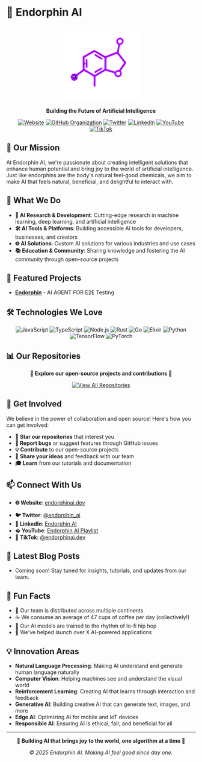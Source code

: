# 🧠 Endorphin AI

<div align="center">
  <img src="https://raw.githubusercontent.com/endorphin-ai/.github/develop/profile/images/endorphin-ai-logo-no-bg.png" alt="Endorphin AI Logo" width="200"/>
  
  **Building the Future of Artificial Intelligence**
  
  [![Website](https://img.shields.io/badge/Website-endorphinai.dev-blue?style=for-the-badge&logo=internet-explorer)](https://endorphinai.dev/)
  [![GitHub Organization](https://img.shields.io/badge/GitHub-endorphinai-181717?style=for-the-badge&logo=github)](https://github.com/endorphin-ai)
  [![Twitter](https://img.shields.io/badge/Twitter-@endorphinai-1DA1F2?style=for-the-badge&logo=twitter)](https://x.com/endorphin_ai)
  [![LinkedIn](https://img.shields.io/badge/LinkedIn-endorphinai-0077B5?style=for-the-badge&logo=linkedin)](https://www.linkedin.com/company/endorphin-ai/about/)
  [![YouTube](https://img.shields.io/badge/YouTube-endorphinai-FF0000?style=for-the-badge&logo=youtube&logoColor=white)](https://www.youtube.com/playlist?list=PLSvOJ0JVxcJEMpE1MvjUO75DObiS5xejr)
  [![TikTok](https://img.shields.io/badge/TikTok-@endorphinai.dev-000000?style=for-the-badge&logo=tiktok&logoColor=white)](https://www.tiktok.com/@endorphinai.dev)
</div>

## 🎯 Our Mission

At Endorphin AI, we're passionate about creating intelligent solutions that enhance human potential and bring joy to the world of artificial intelligence. Just like endorphins are the body's natural feel-good chemicals, we aim to make AI that feels natural, beneficial, and delightful to interact with.

## 🚀 What We Do

-   **🤖 AI Research & Development**: Cutting-edge research in machine learning, deep learning, and artificial intelligence
-   **🛠️ AI Tools & Platforms**: Building accessible AI tools for developers, businesses, and creators
-   **🌐 AI Solutions**: Custom AI solutions for various industries and use cases
-   **📚 Education & Community**: Sharing knowledge and fostering the AI community through open-source projects

## 🌟 Featured Projects

<!-- Add your key projects here -->

-   **[Endorphin](https://github.com/endorphin-ai/endorphin-ai)** - AI AGENT FOR E2E Testing
<!-- -   **[Project Name 2](https://github.com/endorphinai/project2)** - Brief description of what this project does
-   **[Project Name 3](https://github.com/endorphinai/project3)** - Brief description of what this project does -->

## 🛠️ Technologies We Love

<div align="center">
 
  <img src="https://img.shields.io/badge/JavaScript-F7DF1E?style=for-the-badge&logo=javascript&logoColor=black" alt="JavaScript"/>
  <img src="https://img.shields.io/badge/TypeScript-007ACC?style=for-the-badge&logo=typescript&logoColor=white" alt="TypeScript"/>
  <img src="https://img.shields.io/badge/Node.js-43853D?style=for-the-badge&logo=node.js&logoColor=white" alt="Node.js"/>
  <img src="https://img.shields.io/badge/Rust-000000?style=for-the-badge&logo=rust&logoColor=white" alt="Rust"/>
  <img src="https://img.shields.io/badge/Go-00ADD8?style=for-the-badge&logo=go&logoColor=white" alt="Go"/>
  <img src="https://img.shields.io/badge/Elixir-4B275F?style=for-the-badge&logo=elixir&logoColor=white" alt="Elixir"/>
   <img src="https://img.shields.io/badge/Python-3776AB?style=for-the-badge&logo=python&logoColor=white" alt="Python"/>
  <img src="https://img.shields.io/badge/TensorFlow-FF6F00?style=for-the-badge&logo=tensorflow&logoColor=white" alt="TensorFlow"/>
  <img src="https://img.shields.io/badge/PyTorch-EE4C2C?style=for-the-badge&logo=pytorch&logoColor=white" alt="PyTorch"/>
  
</div>

## 📊 Our Repositories

<div align="center">
  <p>
    <strong>🌟 Explore our open-source projects and contributions 🌟</strong>
  </p>
  <p>
    <a href="https://github.com/endorphin-ai?tab=repositories">
      <img src="https://img.shields.io/badge/View%20All%20Repositories-181717?style=for-the-badge&logo=github&logoColor=white" alt="View All Repositories"/>
    </a>
  </p>
</div>

## 🤝 Get Involved

We believe in the power of collaboration and open source! Here's how you can get involved:

-   **🌟 Star our repositories** that interest you
-   **🐛 Report bugs** or suggest features through GitHub issues
-   **💡 Contribute** to our open-source projects
-   **📝 Share your ideas** and feedback with our team
-   **🎓 Learn** from our tutorials and documentation

## 📫 Connect With Us

-   **🌐 Website**: [endorphinai.dev](https://endorphinai.dev/)
<!-- -   **📧 Email**: hello@endorphinai.dev -->
-   **🐦 Twitter**: [@endorphin_ai](https://twitter.com/endorphin_ai)
-   **💼 LinkedIn**: [Endorphin AI](https://linkedin.com/company/endorphin-ai)
-   **� YouTube**: [Endorphin AI Playlist](https://www.youtube.com/playlist?list=PLSvOJ0JVxcJEMpE1MvjUO75DObiS5xejr)
-   **🎵 TikTok**: [@endorphinai.dev](https://www.tiktok.com/@endorphinai.dev)
<!-- -   **�💬 Discord**: [Join our community](https://discord.gg/endorphinai) -->

## 📝 Latest Blog Posts

<!-- This section can be automatically updated with blog posts -->

-   Coming soon! Stay tuned for insights, tutorials, and updates from our team.

## 🎉 Fun Facts

-   🧠 Our team is distributed across multiple continents
-   ☕ We consume an average of 47 cups of coffee per day (collectively!)
-   🎵 Our AI models are trained to the rhythm of lo-fi hip hop
-   🚀 We've helped launch over X AI-powered applications

## 💡 Innovation Areas

-   **Natural Language Processing**: Making AI understand and generate human language naturally
-   **Computer Vision**: Helping machines see and understand the visual world
-   **Reinforcement Learning**: Creating AI that learns through interaction and feedback
-   **Generative AI**: Building creative AI that can generate text, images, and more
-   **Edge AI**: Optimizing AI for mobile and IoT devices
-   **Responsible AI**: Ensuring AI is ethical, fair, and beneficial for all

---

<div align="center">
  <p>
    <strong>🌟 Building AI that brings joy to the world, one algorithm at a time 🌟</strong>
  </p>
  <p>
    <em>© 2025 Endorphin AI. Making AI feel good since day one.</em>
  </p>
</div>
